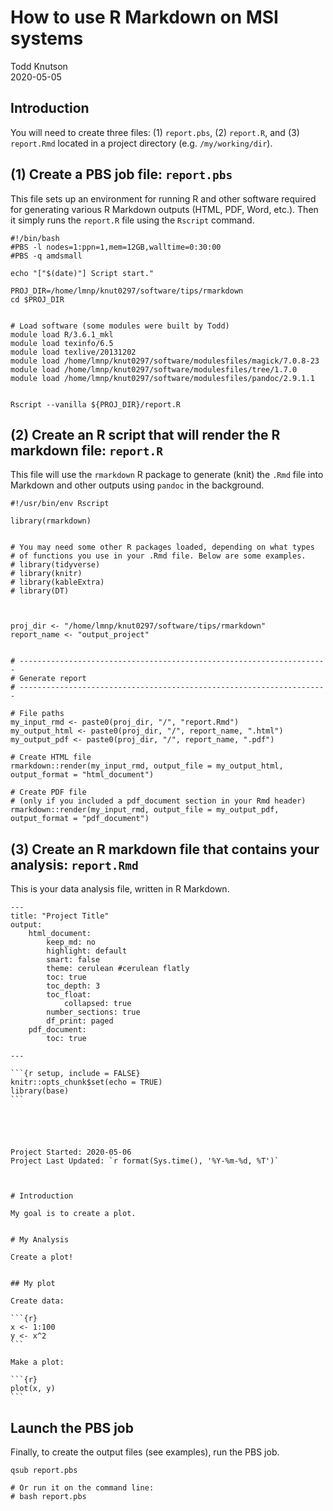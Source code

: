 # How to use R Markdown on MSI systems

Todd Knutson  
2020-05-05  



## Introduction

You will need to create three files: (1) `report.pbs`, (2) `report.R`, and (3) `report.Rmd` located in a project directory (e.g. `/my/working/dir`).


## (1) Create a PBS job file: `report.pbs`

This file sets up an environment for running R and other software required for generating various R Markdown outputs (HTML, PDF, Word, etc.). Then it simply runs the `report.R` file using the `Rscript` command.


    #!/bin/bash
    #PBS -l nodes=1:ppn=1,mem=12GB,walltime=0:30:00
    #PBS -q amdsmall

    echo "["$(date)"] Script start."

    PROJ_DIR=/home/lmnp/knut0297/software/tips/rmarkdown
    cd $PROJ_DIR


    # Load software (some modules were built by Todd)
    module load R/3.6.1_mkl
    module load texinfo/6.5  
    module load texlive/20131202
    module load /home/lmnp/knut0297/software/modulesfiles/magick/7.0.8-23
    module load /home/lmnp/knut0297/software/modulesfiles/tree/1.7.0
    module load /home/lmnp/knut0297/software/modulesfiles/pandoc/2.9.1.1


    Rscript --vanilla ${PROJ_DIR}/report.R



## (2) Create an R script that will render the R markdown file: `report.R`

This file will use the `rmarkdown` R package to generate (knit) the `.Rmd` file into Markdown and other outputs using `pandoc` in the background.


	#!/usr/bin/env Rscript

	library(rmarkdown)


	# You may need some other R packages loaded, depending on what types 
	# of functions you use in your .Rmd file. Below are some examples.
	# library(tidyverse)
	# library(knitr)
	# library(kableExtra)
	# library(DT)



	proj_dir <- "/home/lmnp/knut0297/software/tips/rmarkdown"
	report_name <- "output_project"


	# ---------------------------------------------------------------------
	# Generate report
	# ---------------------------------------------------------------------

	# File paths
	my_input_rmd <- paste0(proj_dir, "/", "report.Rmd")
	my_output_html <- paste0(proj_dir, "/", report_name, ".html")
	my_output_pdf <- paste0(proj_dir, "/", report_name, ".pdf")

	# Create HTML file
	rmarkdown::render(my_input_rmd, output_file = my_output_html, output_format = "html_document")

	# Create PDF file 
	# (only if you included a pdf_document section in your Rmd header)
	rmarkdown::render(my_input_rmd, output_file = my_output_pdf, output_format = "pdf_document")

    
    
    





## (3) Create an R markdown file that contains your analysis: `report.Rmd`

This is your data analysis file, written in R Markdown. 


	---
	title: "Project Title"
	output:
		html_document:
			keep_md: no
			highlight: default
			smart: false
			theme: cerulean #cerulean flatly
			toc: true
			toc_depth: 3
			toc_float: 
				collapsed: true
			number_sections: true
			df_print: paged
		pdf_document:
			toc: true

	---

	```{r setup, include = FALSE}
	knitr::opts_chunk$set(echo = TRUE)
	library(base)
	```





	Project Started: 2020-05-06  
	Project Last Updated: `r format(Sys.time(), '%Y-%m-%d, %T')`



	# Introduction  

	My goal is to create a plot.


	# My Analysis

	Create a plot!  


	## My plot

	Create data:

	```{r}
	x <- 1:100
	y <- x^2
	```

	Make a plot:

	```{r}
	plot(x, y)
	```
    
    
    
    
## Launch the PBS job

Finally, to create the output files (see examples), run the PBS job.

```
qsub report.pbs

# Or run it on the command line:
# bash report.pbs
```


